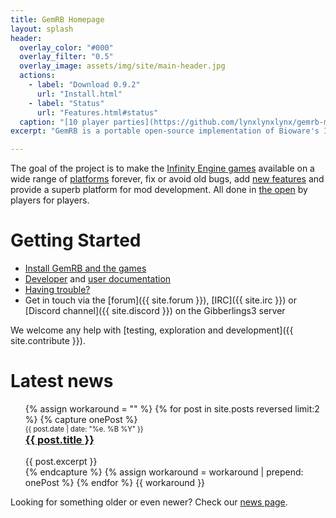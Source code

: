 ```yaml
---
title: GemRB Homepage
layout: splash
header:
  overlay_color: "#000"
  overlay_filter: "0.5"
  overlay_image: assets/img/site/main-header.jpg
  actions:
    - label: "Download 0.9.2"
      url: "Install.html"
    - label: "Status"
      url: "Features.html#status"
  caption: "[10 player parties](https://github.com/lynxlynxlynx/gemrb-mods/tree/master/10pp)"
excerpt: "GemRB is a portable open-source implementation of Bioware's Infinity Engine"

---
```


The goal of the project is to make the [Infinity Engine games](History.md)
available on a wide range of [platforms](Supported-platforms.md) forever,
fix or avoid old bugs, add [new features](Features.md) and provide a superb
platform for mod development. All done in
[the open](https://www.gnu.org/philosophy/floss-and-foss.en.html) by
players for players.

# Getting Started

  - [Install GemRB and the games](Install.md)
  - [Developer](Dev-docs.md) and [user documentation](Documentation.md)
  - [Having trouble?](Feedback.html#help-i-have-a-problem)
  - Get in touch via the [forum]({{ site.forum }}),
  [IRC]({{ site.irc }}) or [Discord channel]({{ site.discord }}) on the
    Gibberlings3 server

We welcome any help with [testing, exploration and
development]({{ site.contribute }}).
    
# Latest news

<ul>
  {% assign workaround = "" %}
  {% for post in site.posts reversed limit:2 %}
    {% capture onePost %}
    <div style="font-size: 0.8em;">{{ post.date | date: "%e. %B %Y" }}</div>
    <h3 style="margin-top: 0"><a href="{{ post.url }}">{{ post.title }}</a></h3>
    <div>
      {{ post.excerpt }}
    </div>
    {% endcapture %}
    {% assign workaround = workaround | prepend: onePost %}
  {% endfor %}
  {{ workaround }}
</ul>

Looking for something older or even newer? Check our [news page](News.md#news-in-the-making).
